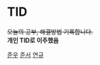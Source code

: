 # TID

~~오늘의 공부, 해결방법 기록합니다.~~
<br />
**개인 TID로 이주했음**

[준우](https://github.com/wnsdnn)
[준서](https://github.com/kimjuneseo/TIL)
[연규](https://github.com/yeongyu05)
